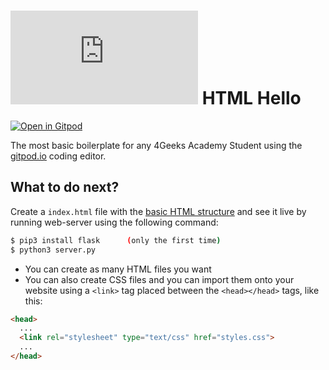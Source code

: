 # ![4Geeks Logo](http://assets.breatheco.de/apis/img/images.php?blob&random&cat=icon&tags=4geeks,16) HTML Hello

[![Open in Gitpod](https://gitpod.io/button/open-in-gitpod.svg)](https://gitpod.io#https://github.com/4GeeksAcademy/vanillajs-hello.git)

The most basic boilerplate for any 4Geeks Academy Student using the [gitpod.io](gitpod.io) coding editor.

## What to do next?

Create a `index.html` file with the [basic HTML structure](http://content.breatheco.de/lesson/what-is-html-learn-html#page-structure) and see it live by running web-server using the following command:
```sh
$ pip3 install flask      (only the first time)
$ python3 server.py
```

- You can create as many HTML files you want
- You can also create CSS files and you can import them onto your website using a `<link>` tag placed between the `<head></head>` tags, like this:

```html
<head>
  ...
  <link rel="stylesheet" type="text/css" href="styles.css">
  ...
</head>
```

